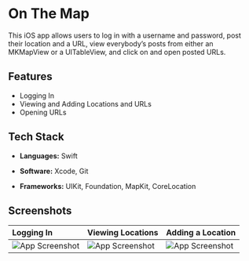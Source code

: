 # On The Map

This iOS app allows users to log in with a username and password, post their location and a URL, view everybody’s posts from either an MKMapView or a UITableView, and click on and open posted URLs.

## Features

- Logging In
- Viewing and Adding Locations and URLs
- Opening URLs

## Tech Stack

- **Languages:** Swift

- **Software:** Xcode, Git

- **Frameworks:** UIKit, Foundation, MapKit, CoreLocation

## Screenshots

| Logging In | Viewing Locations | Adding a Location |
| :----------------- | :----------------- | :----------------- |
| ![App Screenshot](https://live.staticflickr.com/65535/52494256038_14d812c298_w.jpg) | ![App Screenshot](https://live.staticflickr.com/65535/52493984604_03520fd46e_w.jpg)| ![App Screenshot](https://live.staticflickr.com/65535/52493701716_b15d83488b_w.jpg)|
